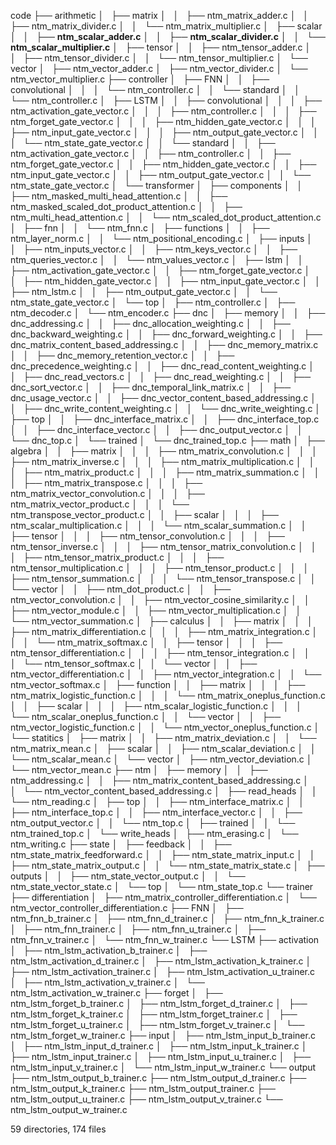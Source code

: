 code
├── arithmetic
│   ├── matrix
│   │   ├── ntm_matrix_adder.c
│   │   ├── ntm_matrix_divider.c
│   │   └── ntm_matrix_multiplier.c
│   ├── scalar
│   │   ├── **ntm_scalar_adder.c**
│   │   ├── **ntm_scalar_divider.c**
│   │   └── **ntm_scalar_multiplier.c**
│   ├── tensor
│   │   ├── ntm_tensor_adder.c
│   │   ├── ntm_tensor_divider.c
│   │   └── ntm_tensor_multiplier.c
│   └── vector
│       ├── ntm_vector_adder.c
│       ├── ntm_vector_divider.c
│       └── ntm_vector_multiplier.c
├── controller
│   ├── FNN
│   │   ├── convolutional
│   │   │   └── ntm_controller.c
│   │   └── standard
│   │       └── ntm_controller.c
│   ├── LSTM
│   │   ├── convolutional
│   │   │   ├── ntm_activation_gate_vector.c
│   │   │   ├── ntm_controller.c
│   │   │   ├── ntm_forget_gate_vector.c
│   │   │   ├── ntm_hidden_gate_vector.c
│   │   │   ├── ntm_input_gate_vector.c
│   │   │   ├── ntm_output_gate_vector.c
│   │   │   └── ntm_state_gate_vector.c
│   │   └── standard
│   │       ├── ntm_activation_gate_vector.c
│   │       ├── ntm_controller.c
│   │       ├── ntm_forget_gate_vector.c
│   │       ├── ntm_hidden_gate_vector.c
│   │       ├── ntm_input_gate_vector.c
│   │       ├── ntm_output_gate_vector.c
│   │       └── ntm_state_gate_vector.c
│   └── transformer
│       ├── components
│       │   ├── ntm_masked_multi_head_attention.c
│       │   ├── ntm_masked_scaled_dot_product_attention.c
│       │   ├── ntm_multi_head_attention.c
│       │   └── ntm_scaled_dot_product_attention.c
│       ├── fnn
│       │   └── ntm_fnn.c
│       ├── functions
│       │   ├── ntm_layer_norm.c
│       │   └── ntm_positional_encoding.c
│       ├── inputs
│       │   ├── ntm_inputs_vector.c
│       │   ├── ntm_keys_vector.c
│       │   ├── ntm_queries_vector.c
│       │   └── ntm_values_vector.c
│       ├── lstm
│       │   ├── ntm_activation_gate_vector.c
│       │   ├── ntm_forget_gate_vector.c
│       │   ├── ntm_hidden_gate_vector.c
│       │   ├── ntm_input_gate_vector.c
│       │   ├── ntm_lstm.c
│       │   ├── ntm_output_gate_vector.c
│       │   └── ntm_state_gate_vector.c
│       └── top
│           ├── ntm_controller.c
│           ├── ntm_decoder.c
│           └── ntm_encoder.c
├── dnc
│   ├── memory
│   │   ├── dnc_addressing.c
│   │   ├── dnc_allocation_weighting.c
│   │   ├── dnc_backward_weighting.c
│   │   ├── dnc_forward_weighting.c
│   │   ├── dnc_matrix_content_based_addressing.c
│   │   ├── dnc_memory_matrix.c
│   │   ├── dnc_memory_retention_vector.c
│   │   ├── dnc_precedence_weighting.c
│   │   ├── dnc_read_content_weighting.c
│   │   ├── dnc_read_vectors.c
│   │   ├── dnc_read_weighting.c
│   │   ├── dnc_sort_vector.c
│   │   ├── dnc_temporal_link_matrix.c
│   │   ├── dnc_usage_vector.c
│   │   ├── dnc_vector_content_based_addressing.c
│   │   ├── dnc_write_content_weighting.c
│   │   └── dnc_write_weighting.c
│   ├── top
│   │   ├── dnc_interface_matrix.c
│   │   ├── dnc_interface_top.c
│   │   ├── dnc_interface_vector.c
│   │   ├── dnc_output_vector.c
│   │   └── dnc_top.c
│   └── trained
│       └── dnc_trained_top.c
├── math
│   ├── algebra
│   │   ├── matrix
│   │   │   ├── ntm_matrix_convolution.c
│   │   │   ├── ntm_matrix_inverse.c
│   │   │   ├── ntm_matrix_multiplication.c
│   │   │   ├── ntm_matrix_product.c
│   │   │   ├── ntm_matrix_summation.c
│   │   │   ├── ntm_matrix_transpose.c
│   │   │   ├── ntm_matrix_vector_convolution.c
│   │   │   ├── ntm_matrix_vector_product.c
│   │   │   └── ntm_transpose_vector_product.c
│   │   ├── scalar
│   │   │   ├── ntm_scalar_multiplication.c
│   │   │   └── ntm_scalar_summation.c
│   │   ├── tensor
│   │   │   ├── ntm_tensor_convolution.c
│   │   │   ├── ntm_tensor_inverse.c
│   │   │   ├── ntm_tensor_matrix_convolution.c
│   │   │   ├── ntm_tensor_matrix_product.c
│   │   │   ├── ntm_tensor_multiplication.c
│   │   │   ├── ntm_tensor_product.c
│   │   │   ├── ntm_tensor_summation.c
│   │   │   └── ntm_tensor_transpose.c
│   │   └── vector
│   │       ├── ntm_dot_product.c
│   │       ├── ntm_vector_convolution.c
│   │       ├── ntm_vector_cosine_similarity.c
│   │       ├── ntm_vector_module.c
│   │       ├── ntm_vector_multiplication.c
│   │       └── ntm_vector_summation.c
│   ├── calculus
│   │   ├── matrix
│   │   │   ├── ntm_matrix_differentiation.c
│   │   │   ├── ntm_matrix_integration.c
│   │   │   └── ntm_matrix_softmax.c
│   │   ├── tensor
│   │   │   ├── ntm_tensor_differentiation.c
│   │   │   ├── ntm_tensor_integration.c
│   │   │   └── ntm_tensor_softmax.c
│   │   └── vector
│   │       ├── ntm_vector_differentiation.c
│   │       ├── ntm_vector_integration.c
│   │       └── ntm_vector_softmax.c
│   ├── function
│   │   ├── matrix
│   │   │   ├── ntm_matrix_logistic_function.c
│   │   │   └── ntm_matrix_oneplus_function.c
│   │   ├── scalar
│   │   │   ├── ntm_scalar_logistic_function.c
│   │   │   └── ntm_scalar_oneplus_function.c
│   │   └── vector
│   │       ├── ntm_vector_logistic_function.c
│   │       └── ntm_vector_oneplus_function.c
│   └── statitics
│       ├── matrix
│       │   ├── ntm_matrix_deviation.c
│       │   └── ntm_matrix_mean.c
│       ├── scalar
│       │   ├── ntm_scalar_deviation.c
│       │   └── ntm_scalar_mean.c
│       └── vector
│           ├── ntm_vector_deviation.c
│           └── ntm_vector_mean.c
├── ntm
│   ├── memory
│   │   ├── ntm_addressing.c
│   │   ├── ntm_matrix_content_based_addressing.c
│   │   └── ntm_vector_content_based_addressing.c
│   ├── read_heads
│   │   └── ntm_reading.c
│   ├── top
│   │   ├── ntm_interface_matrix.c
│   │   ├── ntm_interface_top.c
│   │   ├── ntm_interface_vector.c
│   │   ├── ntm_output_vector.c
│   │   └── ntm_top.c
│   ├── trained
│   │   └── ntm_trained_top.c
│   └── write_heads
│       ├── ntm_erasing.c
│       └── ntm_writing.c
├── state
│   ├── feedback
│   │   ├── ntm_state_matrix_feedforward.c
│   │   ├── ntm_state_matrix_input.c
│   │   ├── ntm_state_matrix_output.c
│   │   └── ntm_state_matrix_state.c
│   ├── outputs
│   │   ├── ntm_state_vector_output.c
│   │   └── ntm_state_vector_state.c
│   └── top
│       └── ntm_state_top.c
└── trainer
    ├── differentiation
    │   ├── ntm_matrix_controller_differentiation.c
    │   └── ntm_vector_controller_differentiation.c
    ├── FNN
    │   ├── ntm_fnn_b_trainer.c
    │   ├── ntm_fnn_d_trainer.c
    │   ├── ntm_fnn_k_trainer.c
    │   ├── ntm_fnn_trainer.c
    │   ├── ntm_fnn_u_trainer.c
    │   ├── ntm_fnn_v_trainer.c
    │   └── ntm_fnn_w_trainer.c
    └── LSTM
        ├── activation
        │   ├── ntm_lstm_activation_b_trainer.c
        │   ├── ntm_lstm_activation_d_trainer.c
        │   ├── ntm_lstm_activation_k_trainer.c
        │   ├── ntm_lstm_activation_trainer.c
        │   ├── ntm_lstm_activation_u_trainer.c
        │   ├── ntm_lstm_activation_v_trainer.c
        │   └── ntm_lstm_activation_w_trainer.c
        ├── forget
        │   ├── ntm_lstm_forget_b_trainer.c
        │   ├── ntm_lstm_forget_d_trainer.c
        │   ├── ntm_lstm_forget_k_trainer.c
        │   ├── ntm_lstm_forget_trainer.c
        │   ├── ntm_lstm_forget_u_trainer.c
        │   ├── ntm_lstm_forget_v_trainer.c
        │   └── ntm_lstm_forget_w_trainer.c
        ├── input
        │   ├── ntm_lstm_input_b_trainer.c
        │   ├── ntm_lstm_input_d_trainer.c
        │   ├── ntm_lstm_input_k_trainer.c
        │   ├── ntm_lstm_input_trainer.c
        │   ├── ntm_lstm_input_u_trainer.c
        │   ├── ntm_lstm_input_v_trainer.c
        │   └── ntm_lstm_input_w_trainer.c
        └── output
            ├── ntm_lstm_output_b_trainer.c
            ├── ntm_lstm_output_d_trainer.c
            ├── ntm_lstm_output_k_trainer.c
            ├── ntm_lstm_output_trainer.c
            ├── ntm_lstm_output_u_trainer.c
            ├── ntm_lstm_output_v_trainer.c
            └── ntm_lstm_output_w_trainer.c

59 directories, 174 files
